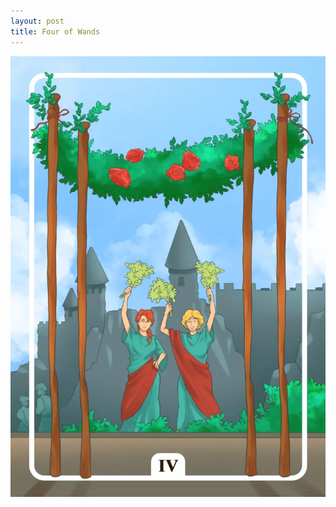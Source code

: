 ```yaml
---
layout: post
title: Four of Wands
---
```


![](../images/Four-of-Wands-Tarot-Card-Meaning-732x1024.webp)

